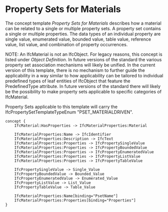 Property Sets for Materials
===========================

The concept template _Property Sets for Materials_ describes how a material can be related to a single or multiple property sets. A property set contains a single or multiple properties. The data types of an individual property are single value, enumerated value, bounded value, table value, reference value, list value, and combination of property occurrences.

NOTE: An IfcMaterial is not an IfcObject. For legacy reasons, this concept is listed under _Object Definition_. In future versions of the standard the various property set association mechanisms will likely be unified. In the current version of this template, there is no mechanism to further guide the applicability in a way similar to how applicability can be tailored to individual predefined types of leaf entities of IfcObject that feature the PredefinedType attribute. In future versions of the standard there will likely be the possibility to make property sets applicable to specific categories of IfcMaterial.

Property Sets applicable to this template will carry the IfcPropertySetTemplateTypeEnum "PSET_MATERIALDRIVEN".

```
concept {
    IfcMaterial:HasProperties -> IfcMaterialProperties:Material
    
    IfcMaterialProperties:Name -> IfcIdentifier
    IfcMaterialProperties:Description -> IfcText
    IfcMaterialProperties:Properties -> IfcPropertySingleValue
    IfcMaterialProperties:Properties -> IfcPropertyBoundedValue
    IfcMaterialProperties:Properties -> IfcPropertyEnumeratedValue
    IfcMaterialProperties:Properties -> IfcPropertyListValue
    IfcMaterialProperties:Properties -> IfcPropertyTableValue
    
    IfcPropertySingleValue -> Single_Value
    IfcPropertyBoundedValue -> Bounded_Value
    IfcPropertyEnumeratedValue -> Enumerated_Value
    IfcPropertyListValue -> List_Value
    IfcPropertyTableValue -> Table_Value
    
    IfcMaterialProperties:Name[binding="PsetName"]
    IfcMaterialProperties:Properties[binding="Properties"]
}
```
